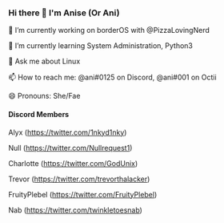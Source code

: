 ### Hi there 👋 I'm Anise (Or Ani)


🔭 I’m currently working on borderOS with @PizzaLovingNerd

🌱 I’m currently learning System Administration, Python3

💬 Ask me about Linux

📫 How to reach me: @ani#0125 on Discord, @ani#001 on Octii

😄 Pronouns: She/Fae



#### Discord Members
Alyx (https://twitter.com/1nkyd1nky)

Null (https://twitter.com/Nullrequest1)

Charlotte (https://twitter.com/GodUnix)

Trevor (https://twitter.com/trevorthalacker)

FruityPlebel (https://twitter.com/FruityPlebel)

Nab (https://twitter.com/twinkletoesnab)
